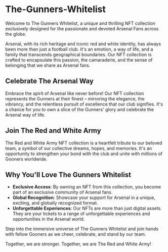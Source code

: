 # The-Gunners-Whitelist

Welcome to The Gunners Whitelist, a unique and thrilling NFT collection exclusively designed for the passionate and devoted Arsenal Fans across the globe.

Arsenal, with its rich heritage and iconic red and white identity, has always been more than just a football club. It's an emotion, a way of life, and a family that transcends geographical boundaries. Our NFT collection is crafted to encapsulate this passion, the camaraderie, and the sense of belonging that we share as Arsenal fans.

## Celebrate The Arsenal Way

Embrace the spirit of Arsenal like never before! Our NFT collection represents the Gunners at their finest – mirroring the elegance, the vibrancy, and the relentless pursuit of excellence that our club signifies. It's a chance for you to own a slice of the Gunners' glory and celebrate the Arsenal way of life.

## Join The Red and White Army

The Red and White Army NFT collection is a heartfelt tribute to our beloved team, a symbol of our collective dreams, hopes, and memories. It's an opportunity to strengthen your bond with the club and unite with millions of Gooners worldwide.

## Why You'll Love The Gunners Whitelist

- **Exclusive Access**: By owning an NFT from this collection, you become part of an exclusive community of Arsenal fans.
- **Global Recognition**: Showcase your support for Arsenal in a unique, exciting, and globally recognized format.
- **Unforgettable Experiences**: Our NFTs are more than just digital assets. They are your tickets to a range of unforgettable experiences and opportunities in the Arsenal world.

Step into the immersive universe of The Gunners Whitelist and join hands with fellow Gooners as we cheer, celebrate, and stand by our team.

Together, we are stronger. Together, we are The Red and White Army!
